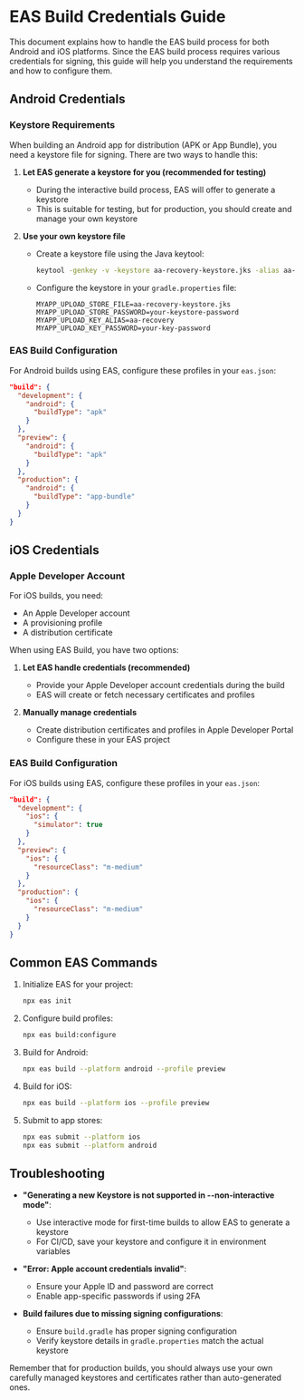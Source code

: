 # EAS Build Credentials Guide

This document explains how to handle the EAS build process for both Android and iOS platforms. Since the EAS build process requires various credentials for signing, this guide will help you understand the requirements and how to configure them.

## Android Credentials

### Keystore Requirements

When building an Android app for distribution (APK or App Bundle), you need a keystore file for signing. There are two ways to handle this:

1. **Let EAS generate a keystore for you (recommended for testing)**
   - During the interactive build process, EAS will offer to generate a keystore
   - This is suitable for testing, but for production, you should create and manage your own keystore

2. **Use your own keystore file**
   - Create a keystore file using the Java keytool:
     ```bash
     keytool -genkey -v -keystore aa-recovery-keystore.jks -alias aa-recovery -keyalg RSA -keysize 2048 -validity 10000
     ```
   - Configure the keystore in your `gradle.properties` file:
     ```
     MYAPP_UPLOAD_STORE_FILE=aa-recovery-keystore.jks
     MYAPP_UPLOAD_STORE_PASSWORD=your-keystore-password
     MYAPP_UPLOAD_KEY_ALIAS=aa-recovery
     MYAPP_UPLOAD_KEY_PASSWORD=your-key-password
     ```

### EAS Build Configuration

For Android builds using EAS, configure these profiles in your `eas.json`:

```json
"build": {
  "development": {
    "android": {
      "buildType": "apk"
    }
  },
  "preview": {
    "android": {
      "buildType": "apk"
    }
  },
  "production": {
    "android": {
      "buildType": "app-bundle"
    }
  }
}
```

## iOS Credentials

### Apple Developer Account

For iOS builds, you need:
- An Apple Developer account
- A provisioning profile
- A distribution certificate

When using EAS Build, you have two options:

1. **Let EAS handle credentials (recommended)**
   - Provide your Apple Developer account credentials during the build
   - EAS will create or fetch necessary certificates and profiles

2. **Manually manage credentials**
   - Create distribution certificates and profiles in Apple Developer Portal
   - Configure these in your EAS project

### EAS Build Configuration

For iOS builds using EAS, configure these profiles in your `eas.json`:

```json
"build": {
  "development": {
    "ios": {
      "simulator": true
    }
  },
  "preview": {
    "ios": {
      "resourceClass": "m-medium"
    }
  },
  "production": {
    "ios": {
      "resourceClass": "m-medium"
    }
  }
}
```

## Common EAS Commands

1. Initialize EAS for your project:
   ```bash
   npx eas init
   ```

2. Configure build profiles:
   ```bash
   npx eas build:configure
   ```

3. Build for Android:
   ```bash
   npx eas build --platform android --profile preview
   ```

4. Build for iOS:
   ```bash
   npx eas build --platform ios --profile preview
   ```

5. Submit to app stores:
   ```bash
   npx eas submit --platform ios
   npx eas submit --platform android
   ```

## Troubleshooting

- **"Generating a new Keystore is not supported in --non-interactive mode"**: 
  - Use interactive mode for first-time builds to allow EAS to generate a keystore
  - For CI/CD, save your keystore and configure it in environment variables

- **"Error: Apple account credentials invalid"**:
  - Ensure your Apple ID and password are correct
  - Enable app-specific passwords if using 2FA

- **Build failures due to missing signing configurations**:
  - Ensure `build.gradle` has proper signing configuration
  - Verify keystore details in `gradle.properties` match the actual keystore

Remember that for production builds, you should always use your own carefully managed keystores and certificates rather than auto-generated ones.